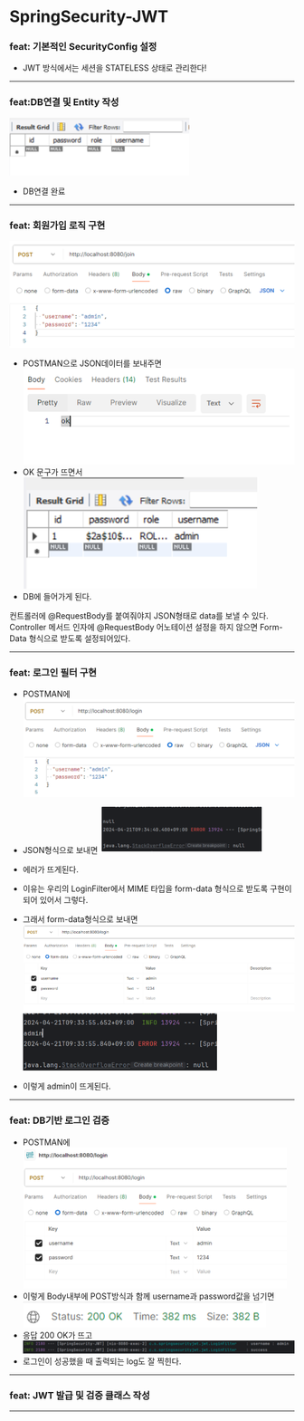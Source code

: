 # SpringSecurity-JWT

### feat: 기본적인 SecurityConfig 설정
- JWT 방식에서는 세션을 STATELESS 상태로 관리한다!

---
### feat:DB연결 및 Entity 작성
![img.png](images/img.png)
- DB연결 완료

---
### feat: 회원가입 로직 구현
![img_1.png](images/img_1.png)
- POSTMAN으로 JSON데이터를 보내주면
![img_2.png](images/img_2.png)
- OK 문구가 뜨면서
![img_3.png](images/img_3.png)
- DB에 들어가게 된다.

컨트롤러에 @RequestBody를 붙여줘야지 JSON형태로 data를 보낼 수 있다.
Controller 메서드 인자에 @RequestBody 어노테이션 설정을 하지 않으면
Form-Data 형식으로 받도록 설정되어있다.

---
### feat: 로그인 필터 구현

- POSTMAN에 
![img_4.png](images/img_4.png)
- JSON형식으로 보내면
![img_5.png](images/img_5.png)
- 에러가 뜨게된다.

- 이유는 우리의 LoginFilter에서 MIME 타입을 form-data 형식으로 받도록 구현이 되어 있어서 그렇다.

- 그래서 form-data형식으로 보내면
![img_6.png](images/img_6.png)
![img_7.png](images/img_7.png)
- 이렇게 admin이 뜨게된다.

---
### feat: DB기반 로그인 검증

- POSTMAN에
![img_8.png](images/img_8.png)
- 이렇게  Body내부에 POST방식과 함께 username과 password값을 넘기면
![img_9.png](images/img_9.png)
- 응답 200 OK가 뜨고
![img_10.png](images/img_10.png)
- 로그인이 성공했을 때 출력되는 log도 잘 찍힌다.

---
### feat: JWT 발급 및 검증 클래스 작성

---